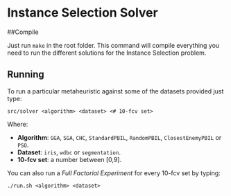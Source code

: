 Instance Selection Solver
=========================

##Compile

Just run `make` in the root folder. This command will compile everything you need to run the different solutions for the Instance Selection problem.

## Running

To run a particular metaheuristic against some of the datasets provided just type:

	src/solver <algorithm> <dataset> <# 10-fcv set>

Where:

- **Algorithm**: `GGA`, `SGA`, `CHC`, `StandardPBIL`, `RandomPBIL`, `ClosestEnemyPBIL` or `PSO`.
- **Dataset**: `iris`, `wdbc` or `segmentation`.
- **10-fcv set**: a number between [0,9].

You can also run a *Full Factorial Experiment* for every 10-fcv set by typing:

	./run.sh <algorithm> <dataset>
